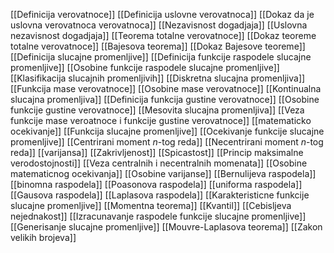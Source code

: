 [[Definicija verovatnoce]]
[[Definicija uslovne verovatnoca]]
[[Dokaz da je uslovna verovatnoca verovatnoca]]
[[Nezavisnost dogadjaja]]
[[Uslovna nezavisnost dogadjaja]]
[[Teorema totalne verovatnoce]]
[[Dokaz teoreme totalne verovatnoce]]
[[Bajesova teorema]]
[[Dokaz Bajesove teoreme]]
[[Definicija slucajne promenljive]]
[[Definicija funkcije raspodele slucajne promenljive]]
[[Osobine funkcije raspodele slucajne promenljive]]
[[Klasifikacija slucajnih promenljivih]]
[[Diskretna slucajna promenljiva]]
[[Funkcija mase verovatnoce]]
[[Osobine mase verovatnoce]]
[[Kontinualna slucajna promenljiva]]
[[Definicija funkcija gustine verovatnoce]]
[[Osobine funkcije gustine verovatnoce]]
[[Mesovita slucajna promenljiva]]
[[Veza funkcije mase veroatnoce i funkcije gustine verovatnoce]]
[[matematicko ocekivanje]]
[[Funkcija slucajne promenljive]]
[[Ocekivanje funkcije slucajne promenljive]]
[[Centrirani moment $n$-tog reda]]
[[Necentrirani moment $n$-tog reda]]
[[varijansa]]
[[Zakrivljenost]]
[[Spicastost]]
[[Princip maksimalne verodostojnosti]]
[[Veza centralnih i necentralnih momenata]]
[[Osobine matematicnog ocekivanja]]
[[Osobine varijanse]]
[[Bernulijeva raspodela]]
[[binomna raspodela]]
[[Poasonova raspodela]]
[[uniforma raspodela]]
[[Gausova raspodela]]
[[Laplasova raspodela]]
[[Karakteristicne funkcije slucajne promenljive]]
[[Momentna teorema]]
[[Kvantil]]
[[Cebisljeva nejednakost]]
[[Izracunavanje raspodele funkcije slucajne promenljive]]
[[Generisanje slucajne promenljive]]
[[Mouvre-Laplasova teorema]]
[[Zakon velikih brojeva]]